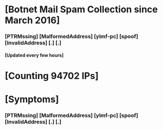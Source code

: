 # [Botnet Mail Spam Collection since March 2016]
### [PTRMssing] [MalformedAddress] [ylmf-pc] [spoof] [InvalidAddress] [.] [.]
#### [Updated every few hours]

# [Counting 94702 IPs]

# [Symptoms] 
###   [PTRMssing] [MalformedAddress] [ylmf-pc] [spoof] [InvalidAddress] [.] [.]
